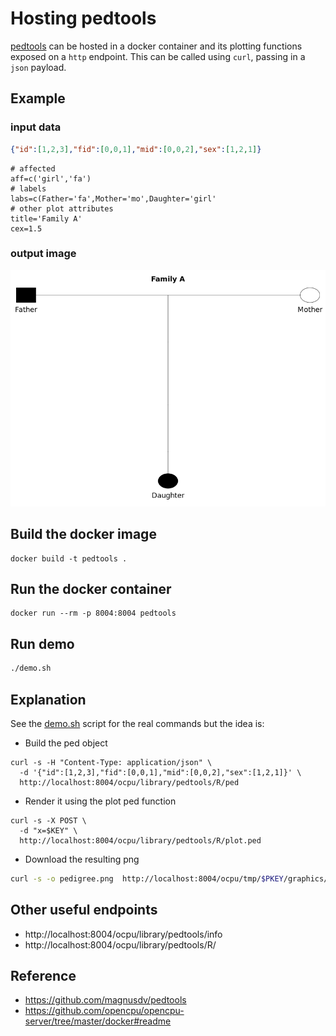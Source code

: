 # Hosting pedtools

[pedtools](https://github.com/magnusdv/pedtools) can be hosted in a docker container and its plotting functions exposed on a `http` endpoint. 
This can be called using `curl`, passing in a `json` payload.

## Example 

### input data
```json
{"id":[1,2,3],"fid":[0,0,1],"mid":[0,0,2],"sex":[1,2,1]}
```

```
# affected
aff=c('girl','fa')
# labels
labs=c(Father='fa',Mother='mo',Daughter='girl'
# other plot attributes
title='Family A'
cex=1.5
```
### output image
![Pedigree Example](./pedigree.png)

## Build the docker image
```shell
docker build -t pedtools .
```

## Run the docker container
```shell
docker run --rm -p 8004:8004 pedtools
```


## Run demo
```sh
./demo.sh
```

## Explanation 
See the [demo.sh](demo.sh) script for the real commands but the idea is:

- Build the ped object
```
curl -s -H "Content-Type: application/json" \
  -d '{"id":[1,2,3],"fid":[0,0,1],"mid":[0,0,2],"sex":[1,2,1]}' \
  http://localhost:8004/ocpu/library/pedtools/R/ped
```

- Render it using the plot ped function
```
curl -s -X POST \
  -d "x=$KEY" \
  http://localhost:8004/ocpu/library/pedtools/R/plot.ped
```

- Download the resulting png
```sh
curl -s -o pedigree.png  http://localhost:8004/ocpu/tmp/$PKEY/graphics/1/png
```

## Other useful endpoints
- http://localhost:8004/ocpu/library/pedtools/info
- http://localhost:8004/ocpu/library/pedtools/R/


## Reference
- https://github.com/magnusdv/pedtools
- https://github.com/opencpu/opencpu-server/tree/master/docker#readme
